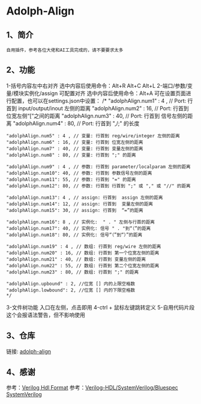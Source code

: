 # Adolph-Align

## 1、简介
    自用插件，参考各位大佬和AI工具完成的，请不要要求太多
## 2、功能
1-括号内容左中右对齐
    选中内容后使用命令：Alt+R   Alt+C    Alt+L 
2-端口/参数/变量/模块实例化/assign 可配置对齐
    选中内容后使用命令：Alt+A
    可在设置页面进行配置，也可以在settings.json中设置：
    /*
    "adolphAlign.num1" : 4 , // Port: 行首到 input/output/inout 左侧的距离
    "adolphAlign.num2" : 16, // Port: 行首到 位宽左侧“[”之间的距离
    "adolphAlign.num3" : 40, // Port: 行首到 信号左侧的距离
    "adolphAlign.num4" : 80, // Port: 行首到  ",/;" 的长度

    "adolphAlign.num5" : 4 , // 变量: 行首到 reg/wire/integer 左侧的距离
    "adolphAlign.num6" : 16, // 变量: 行首到 位宽左侧的距离
    "adolphAlign.num7" : 40, // 变量: 行首到 变量左侧的距离
    "adolphAlign.num8" : 80, // 变量: 行首到 ";" 的距离

    "adolphAlign.num9" : 4 , // 参数: 行首到 parameter/localparam 左侧的距离
    "adolphAlign.num10": 40, // 参数: 行首到 参数信号左侧的距离
    "adolphAlign.num11": 55, // 参数: 行首到 "=" 的距离
    "adolphAlign.num12": 80, // 参数: 行首到 行首到 ";" 或 "," 或 "//" 的距离

    "adolphAlign.num13": 4 , // assign: 行首到  assign 左侧的距离
    "adolphAlign.num14": 12, // assign: 行首到  变量左侧的距离
    "adolphAlign.num15": 30, // assign: 行首到  “=”的距离

    "adolphAlign.num16": 8 , // 实例化:  " . " 左侧与行首的距离
    "adolphAlign.num17": 40, // 实例化: 信号 " . "到“（”的距离
    "adolphAlign.num18": 80, // 实例化: 信号“（”到“）”的距离

    "adolphAlign.num19" : 4 , // 数组: 行首到 reg/wire 左侧的距离
    "adolphAlign.num20" : 16, // 数组: 行首到 第一个位宽左侧的距离
    "adolphAlign.num21" : 40, // 数组: 行首到 变量左侧的距离
    "adolphAlign.num22" : 55, // 数组: 行首到 第二个位宽左侧的距离
    "adolphAlign.num23" : 80, // 数组: 行首到 ";" 的距离

    "adolphAlign.upbound" : 2, //位宽 [] 内的上限空格数
    "adolphAlign.lowbound": 2, //位宽 [] 内的下限空格数
    */
3-文件树功能
    入口在左侧，点击即用
4-ctrl + 鼠标左键跳转定义
5-自用代码片段
    这个会报语法警告，但不影响使用
## 3、仓库
链接: [adolph-align](https://github.com/Qingling996/adolph-align)

## 4、感谢
参考：[Verilog Hdl Format](https://github.com/1391074994/Verilog-Hdl-Format.git)
参考：[Verilog-HDL/SystemVerilog/Bluespec SystemVerilog](https://github.com/mshr-h/vscode-verilog-hdl-support.git)
